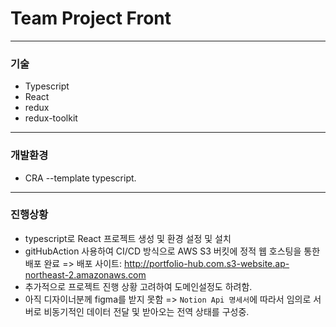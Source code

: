 # Team Project Front

---

### 기술

-   Typescript
-   React
-   redux
-   redux-toolkit

---

### 개발환경

-   CRA --template typescript.  

---

### 진행상황


- typescript로 React 프로젝트 생성 및 환경 설정 및 설치
- gitHubAction 사용하여 CI/CD 방식으로 AWS S3 버킷에 정적 웹 호스팅을 통한 배포 완료 => 배포 사이트: http://portfolio-hub.com.s3-website.ap-northeast-2.amazonaws.com
- 추가적으로 프로젝트 진행 상황 고려하여 도메인설정도 하려함.
- 아직 디자이너분께 figma를 받지 못함 => `Notion Api 명세서`에 따라서 임의로 서버로 비동기적인 데이터 전달 및 받아오는 전역 상태를 구성중.
